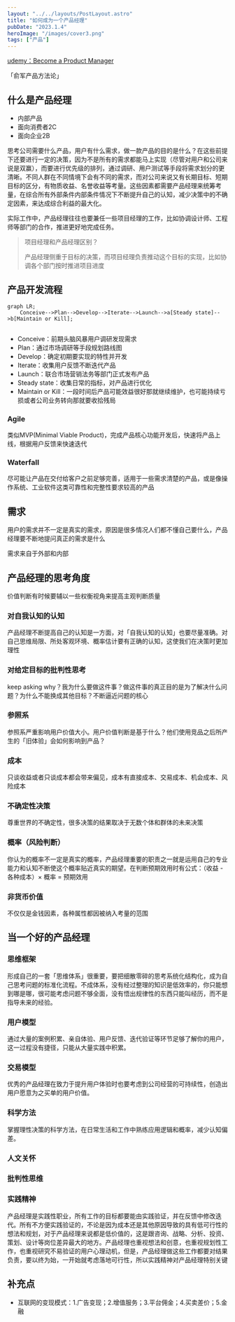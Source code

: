 ```yaml
---
layout: "../../layouts/PostLayout.astro"
title: "如何成为一个产品经理"
pubDate: "2023.1.4"
heroImage: "/images/cover3.png"
tags: ["产品"]
---
```


[udemy：Become a Product Manager](https://www.udemy.com/course/become-a-product-manager-learn-the-skills-get-a-job/)

「俞军产品方法论」


## 什么是产品经理

- 内部产品
- 面向消费者2C
- 面向企业2B



思考公司需要什么产品，用户有什么需求，做一款产品的目的是什么？在这些前提下还要进行一定的决策，因为不是所有的需求都能马上实现（尽管对用户和公司来说是双赢），而要进行优先级的排列，通过调研、用户测试等手段将需求划分的更清晰。不同人群在不同情境下会有不同的需求，而对公司来说又有长期目标、短期目标的区分，有物质收益、名誉收益等考量。这些因素都需要产品经理来统筹考量，在综合所有外部条件内部条件情况下不断提升自己的认知，减少决策中的不确定因素，来达成综合利益的最大化。 

实际工作中，产品经理往往也要兼任一些项目经理的工作，比如协调设计师、工程师等部门的合作，推进更好地完成任务。



> 项目经理和产品经理区别？
>
> 产品经理侧重于目标的决策，而项目经理负责推动这个目标的实现，比如协调各个部门按时推进项目进度



## 产品开发流程

```mermaid
graph LR;
    Conceive-->Plan-->Develop-->Iterate-->Launch-->a[Steady state]-->b[Maintain or Kill];
    
```

- Conceive：前期头脑风暴用户调研发现需求
- Plan：通过市场调研等手段规划路线图
- Develop：确定初期要实现的特性并开发
- Iterate：收集用户反馈不断迭代产品
- Launch：联合市场营销法务等部门正式发布产品
- Steady state：收集日常的指标，对产品进行优化
- Maintain or Kill：一段时间后产品可能效益很好那就继续维护，也可能持续亏损或者公司业务转向那就要收拾残局



### Agile

类似MVP(Minimal Viable Product)，完成产品核心功能开发后，快速将产品上线，根据用户反馈来快速迭代

### Waterfall

尽可能让产品在交付给客户之前足够完善，适用于一些需求清楚的产品，或是像操作系统、工业软件这类可靠性和完整性要求较高的产品



## 需求

用户的需求并不一定是真实的需求，原因是很多情况人们都不懂自己要什么，产品经理要不断地提问真正的需求是什么

需求来自于外部和内部



## 产品经理的思考角度

价值判断有时候要辅以一些权衡视角来提高主观判断质量

### 对自我认知的认知

产品经理不断提高自己的认知是一方面，对「自我认知的认知」也要尽量准确。对自己思维局限、所处客观环境、概率估计要有正确的认知，这使我们在决策时更加理性



### 对给定目标的批判性思考

keep asking why？我为什么要做这件事？做这件事的真正目的是为了解决什么问题？为什么不能换成其他目标？不断逼近问题的核心



### 参照系

参照系严重影响用户价值大小。用户价值判断是基于什么？他们使用竞品之后所产生的「旧体验」会如何影响到产品？



### 成本

只谈收益或者只谈成本都会带来偏见，成本有直接成本、交易成本、机会成本、风险成本



### 不确定性决策

尊重世界的不确定性，很多决策的结果取决于无数个体和群体的未来决策



### 概率（风险判断）

你认为的概率不一定是真实的概率，产品经理重要的职责之一就是运用自己的专业能力和认知不断使这个概率贴近真实的期望。在判断预期效用时有公式：（收益 - 各种成本）× 概率 = 预期效用



### 非货币价值

不仅仅是金钱因素，各种属性都因被纳入考量的范围



## 当一个好的产品经理

### 思维框架

形成自己的一套「思维体系」很重要，要把细散零碎的思考系统化结构化，成为自己思考问题的标准化流程。不成体系，没有经过整理的知识是低效率的，你只能想到哪是哪，很可能考虑问题不够全面，没有悟出规律性的东西只能叫经历，而不是指导未来的经验。



### 用户模型

通过大量的案例积累、亲自体验、用户反馈、迭代验证等环节足够了解你的用户，这一过程没有捷径，只能从大量实践中积累。



### 交易模型

优秀的产品经理在致力于提升用户体验时也要考虑到公司经营的可持续性，创造出用户愿意为之买单的用户价值。



### 科学方法

掌握理性决策的科学方法，在日常生活和工作中熟练应用逻辑和概率，减少认知偏差。



### 人文关怀



### 批判性思维 



### 实践精神

产品经理是实践性职业，所有工作的目标都要能由实践验证，并在反馈中修改迭代。所有不方便实践验证的，不论是因为成本还是其他原因导致的具有低可行性的想法和规划，对于产品经理来说都是低价值的，这是跟咨询、战略、分析、投资、策划、设计等岗位差异最大的地方。产品经理也重视想法和创意，也重视规划性工作，也重视研究不易验证的用户心理动机，但是，产品经理做这些工作都要对结果负责，要以终为始，一开始就考虑落地可行性，所以实践精神对产品经理特别关键



## 补充点

- 互联网的变现模式：1.广告变现；2.增值服务；3.平台佣金；4.买卖差价；5.金融
